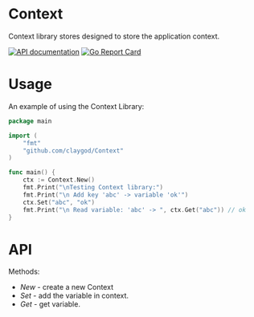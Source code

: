 # Context
Context library stores designed to store the application context.

[![API documentation](https://godoc.org/github.com/claygod/Context?status.svg)](https://godoc.org/github.com/claygod/Context)
[![Go Report Card](https://goreportcard.com/badge/github.com/claygod/Context)](https://goreportcard.com/report/github.com/claygod/Context)

# Usage

An example of using the Context Library:

```go
package main

import (
	"fmt"
	"github.com/claygod/Context"
)

func main() {
	ctx := Context.New()
	fmt.Print("\nTesting Context library:")
	fmt.Print("\n Add key 'abc' -> variable 'ok'")
	ctx.Set("abc", "ok")
	fmt.Print("\n Read variable: 'abc' -> ", ctx.Get("abc")) // ok
}

```

# API

Methods:
-  *New* - create a new Context
-  *Set* - add the variable in context.
-  *Get* - get variable.

